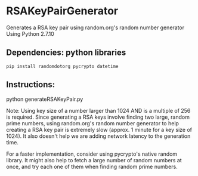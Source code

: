 # RSAKeyPairGenerator
Generates a RSA key pair using random.org's random number generator  
Using Python 2.7.10

## Dependencies: python libraries 
 	pip install randomdotorg pycrypto datetime
  
## Instructions:
  python generateRSAKeyPair.py
  
Note: Using key size of a number larger than 1024 AND is a multiple of 256 is required. Since generating a RSA keys involve finding two large, random prime numbers, using random.org's random number generator to help creating a RSA key pair is extremely slow (approx. 1 minute for a key size of 1024). It also doesn't help we are adding network latency to the generation time. 

For a faster implementation, consider using pycrypto's native random library. It might also help to fetch a large number of random numbers at once, and try each one of them when finding random prime numbers.  

